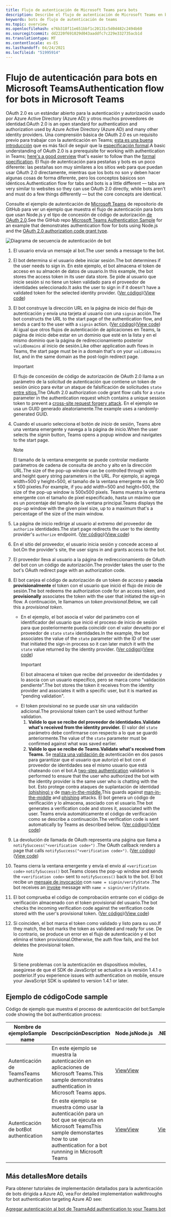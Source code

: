 ```yaml
---
title: Flujo de autenticación de Microsoft Teams para bots
description: Describe el flujo de autenticación de Microsoft Teams en bots
keywords: bots de flujo de autenticación de teams
ms.topic: overview
ms.openlocfilehash: e76b318f11e651bbf1c20131c5d0d482c2494b60
ms.sourcegitcommit: dd2220f691029d043aaddfc7c229e332735acb1d
ms.translationtype: MT
ms.contentlocale: es-ES
ms.lasthandoff: 04/24/2021
ms.locfileid: "51995914"
---
```

# <a name="authentication-flow-for-bots-in-microsoft-teams"></a><span data-ttu-id="ffd91-104">Flujo de autenticación para bots en Microsoft Teams</span><span class="sxs-lookup"><span data-stu-id="ffd91-104">Authentication flow for bots in Microsoft Teams</span></span>

<span data-ttu-id="ffd91-105">OAuth 2.0 es un estándar abierto para la autenticación y autorización usado por Azure Active Directory (Azure AD) y otros muchos proveedores de identidad.</span><span class="sxs-lookup"><span data-stu-id="ffd91-105">OAuth 2.0 is an open standard for authentication and authorization used by Azure Active Directory (Azure AD) and many other identity providers.</span></span> <span data-ttu-id="ffd91-106">Una comprensión básica de OAuth 2.0 es un requisito previo para trabajar con la autenticación en Teams; [esta es una buena introducción](https://aaronparecki.com/oauth-2-simplified/) que es más fácil de seguir que la [especificación formal](https://oauth.net/2/).</span><span class="sxs-lookup"><span data-stu-id="ffd91-106">A basic understanding of OAuth 2.0 is a prerequisite for working with authentication in Teams; [here's a good overview](https://aaronparecki.com/oauth-2-simplified/) that's easier to follow than the [formal specification](https://oauth.net/2/).</span></span> <span data-ttu-id="ffd91-107">El flujo de autenticación para pestañas y bots es un poco diferente: las pestañas son muy similares a los sitios web para que puedan usar OAuth 2.0 directamente, mientras que los bots no son y deben hacer algunas cosas de forma diferente, pero los conceptos básicos son idénticos.</span><span class="sxs-lookup"><span data-stu-id="ffd91-107">Authentication flow for tabs and bots is a little different — tabs are very similar to websites so they can use OAuth 2.0 directly, while bots aren't and must do a few things differently — but the core concepts are identical.</span></span>

<span data-ttu-id="ffd91-108">Consulte el ejemplo de autenticación de [Microsoft Teams](https://github.com/OfficeDev/Microsoft-Teams-Samples/tree/main/samples/app-auth/nodejs) de repositorio de GitHub para ver un ejemplo que muestra el flujo de autenticación para bots que usan Node.js y el tipo de concesión de código de autorización [de OAuth 2.0](https://oauth.net/2/grant-types/authorization-code/).</span><span class="sxs-lookup"><span data-stu-id="ffd91-108">See the GitHub repo [Microsoft Teams Authentication Sample](https://github.com/OfficeDev/Microsoft-Teams-Samples/tree/main/samples/app-auth/nodejs) for an example that demonstrates authentication flow for bots using Node.js and the [OAuth 2.0 authorization code grant type](https://oauth.net/2/grant-types/authorization-code/).</span></span>

![Diagrama de secuencia de autenticación de bot](../../../assets/images/authentication/bot_auth_sequence_diagram.png)

1. <span data-ttu-id="ffd91-110">El usuario envía un mensaje al bot.</span><span class="sxs-lookup"><span data-stu-id="ffd91-110">The user sends a message to the bot.</span></span>
2. <span data-ttu-id="ffd91-111">El bot determina si el usuario debe iniciar sesión.</span><span class="sxs-lookup"><span data-stu-id="ffd91-111">The bot determines if the user needs to sign in.</span></span>
   <span data-ttu-id="ffd91-112">En este ejemplo, el bot almacena el token de acceso en su almacén de datos de usuario.</span><span class="sxs-lookup"><span data-stu-id="ffd91-112">In this example, the bot stores the access token in its user data store.</span></span> <span data-ttu-id="ffd91-113">Se pide al usuario que inicie sesión si no tiene un token validado para el proveedor de identidades seleccionado.</span><span class="sxs-lookup"><span data-stu-id="ffd91-113">It asks the user to sign in if it doesn't have a validated token for the selected identity provider.</span></span> <span data-ttu-id="ffd91-114">([Ver código](https://github.com/OfficeDev/microsoft-teams-sample-auth-node/blob/469952a26d618dbf884a3be53c7d921cc580b1e2/src/utils/AuthenticationUtils.ts#L58-L76))</span><span class="sxs-lookup"><span data-stu-id="ffd91-114">([View code](https://github.com/OfficeDev/microsoft-teams-sample-auth-node/blob/469952a26d618dbf884a3be53c7d921cc580b1e2/src/utils/AuthenticationUtils.ts#L58-L76))</span></span>
3. <span data-ttu-id="ffd91-115">El bot construye la dirección URL en la página de inicio del flujo de autenticación y envía una tarjeta al usuario con una `signin` acción.</span><span class="sxs-lookup"><span data-stu-id="ffd91-115">The bot constructs the URL to the start page of the authentication flow, and sends a card to the user with a `signin` action.</span></span> <span data-ttu-id="ffd91-116">([Ver código](https://github.com/OfficeDev/microsoft-teams-sample-auth-node/blob/469952a26d618dbf884a3be53c7d921cc580b1e2/src/dialogs/BaseIdentityDialog.ts#L160-L190))</span><span class="sxs-lookup"><span data-stu-id="ffd91-116">([View code](https://github.com/OfficeDev/microsoft-teams-sample-auth-node/blob/469952a26d618dbf884a3be53c7d921cc580b1e2/src/dialogs/BaseIdentityDialog.ts#L160-L190))</span></span></br>
    <span data-ttu-id="ffd91-117">Al igual que otros flujos de autenticación de aplicaciones en Teams, la página de inicio debe estar en un dominio que esté en la lista y en el mismo dominio que la página de redireccionamiento posterior `validDomains` al inicio de sesión.</span><span class="sxs-lookup"><span data-stu-id="ffd91-117">Like other application auth flows in Teams, the start page must be in a domain that's on your `validDomains` list, and in the same domain as the post-login redirect page.</span></span>
    > [!IMPORTANT] 
    > <span data-ttu-id="ffd91-118">El flujo de concesión de código de autorización de OAuth 2.0 llama a un parámetro de la solicitud de autenticación que contiene un token de sesión único para evitar un ataque de falsificación de solicitudes `state` [entre sitios.](https://en.wikipedia.org/wiki/Cross-site_request_forgery)</span><span class="sxs-lookup"><span data-stu-id="ffd91-118">The OAuth 2.0 authorization code grant flow calls for a `state` parameter in the authentication request which contains a unique session token to prevent a [cross-site request forgery attack](https://en.wikipedia.org/wiki/Cross-site_request_forgery).</span></span> <span data-ttu-id="ffd91-119">En el ejemplo se usa un GUID generado aleatoriamente.</span><span class="sxs-lookup"><span data-stu-id="ffd91-119">The example uses a randomly-generated GUID.</span></span>
4. <span data-ttu-id="ffd91-120">Cuando el usuario selecciona el botón *de inicio* de sesión, Teams abre una ventana emergente y navega a la página de inicio.</span><span class="sxs-lookup"><span data-stu-id="ffd91-120">When the user selects the *signin* button, Teams opens a popup window and navigates to the start page.</span></span>
   > [!NOTE]
   > <span data-ttu-id="ffd91-121">El tamaño de la ventana emergente se puede controlar mediante parámetros de cadena de consulta de ancho y alto en la dirección URL.</span><span class="sxs-lookup"><span data-stu-id="ffd91-121">The size of the pop-up window can be controlled through width and height query string parameters in the URL.</span></span> <span data-ttu-id="ffd91-122">Por ejemplo, si agrega width=500 y height=500, el tamaño de la ventana emergente es de 500 x 500 píxeles.</span><span class="sxs-lookup"><span data-stu-id="ffd91-122">For example, if you add width=500 and height=500, the size of the pop-up window is 500x500 pixels.</span></span> <span data-ttu-id="ffd91-123">Teams muestra la ventana emergente con el tamaño de píxel especificado, hasta un máximo que es un porcentaje del tamaño de la ventana principal.</span><span class="sxs-lookup"><span data-stu-id="ffd91-123">Teams displays the pop-up window with the given pixel size, up to a maximum that's a percentage of the size of the main window.</span></span>

5. <span data-ttu-id="ffd91-124">La página de inicio redirige al usuario al extremo del proveedor de `authorize` identidades.</span><span class="sxs-lookup"><span data-stu-id="ffd91-124">The start page redirects the user to the identity provider's `authorize` endpoint.</span></span> <span data-ttu-id="ffd91-125">([Ver código](https://github.com/OfficeDev/microsoft-teams-sample-auth-node/blob/469952a26d618dbf884a3be53c7d921cc580b1e2/public/html/auth-start.html#L51-L56))</span><span class="sxs-lookup"><span data-stu-id="ffd91-125">([View code](https://github.com/OfficeDev/microsoft-teams-sample-auth-node/blob/469952a26d618dbf884a3be53c7d921cc580b1e2/public/html/auth-start.html#L51-L56))</span></span>
6. <span data-ttu-id="ffd91-126">En el sitio del proveedor, el usuario inicia sesión y concede acceso al bot.</span><span class="sxs-lookup"><span data-stu-id="ffd91-126">On the provider's site, the user signs in and grants access to the bot.</span></span>
7. <span data-ttu-id="ffd91-127">El proveedor lleva al usuario a la página de redireccionamiento de OAuth del bot con un código de autorización.</span><span class="sxs-lookup"><span data-stu-id="ffd91-127">The provider takes the user to the bot's OAuth redirect page with an authorization code.</span></span>
8. <span data-ttu-id="ffd91-128">El bot canjea el código de autorización de un token de acceso y **asocia provisionalmente** el token con el usuario que inició el flujo de inicio de sesión.</span><span class="sxs-lookup"><span data-stu-id="ffd91-128">The bot redeems the authorization code for an access token, and **provisionally** associates the token with the user that initiated the sign-in flow.</span></span> <span data-ttu-id="ffd91-129">A continuación, le llamamos un *token provisional*.</span><span class="sxs-lookup"><span data-stu-id="ffd91-129">Below, we call this a *provisional token*.</span></span>
    * <span data-ttu-id="ffd91-130">En el ejemplo, el bot asocia el valor del parámetro con el identificador del usuario que inició el proceso de inicio de sesión para que posteriormente pueda coincidir con el valor devuelto por el proveedor de `state` `state` identidades.</span><span class="sxs-lookup"><span data-stu-id="ffd91-130">In the example, the bot associates the value of the `state` parameter with the ID of the user that initiated the sign-in process so it can later match it with the `state` value returned by the identity provider.</span></span> <span data-ttu-id="ffd91-131">([Ver código](https://github.com/OfficeDev/microsoft-teams-sample-auth-node/blob/469952a26d618dbf884a3be53c7d921cc580b1e2/src/AuthBot.ts#L70-L99))</span><span class="sxs-lookup"><span data-stu-id="ffd91-131">([View code](https://github.com/OfficeDev/microsoft-teams-sample-auth-node/blob/469952a26d618dbf884a3be53c7d921cc580b1e2/src/AuthBot.ts#L70-L99))</span></span>
      > [!IMPORTANT] 
      > <span data-ttu-id="ffd91-132">El bot almacena el token que recibe del proveedor de identidades y lo asocia con un usuario específico, pero se marca como "validación pendiente".</span><span class="sxs-lookup"><span data-stu-id="ffd91-132">The bot stores the token it receives from the identity provider and associates it with a specific user, but it is marked as "pending validation".</span></span> 
    * <span data-ttu-id="ffd91-133">El token provisional no se puede usar sin una validación adicional.</span><span class="sxs-lookup"><span data-stu-id="ffd91-133">The provisional token can't be used without further validation.</span></span>
      1. <span data-ttu-id="ffd91-134">**Valide lo que se recibe del proveedor de identidades.**</span><span class="sxs-lookup"><span data-stu-id="ffd91-134">**Validate what's received from the identity provider.**</span></span> <span data-ttu-id="ffd91-135">El valor del `state` parámetro debe confirmarse con respecto a lo que se guardó anteriormente.</span><span class="sxs-lookup"><span data-stu-id="ffd91-135">The value of the `state` parameter must be confirmed against what was saved earlier.</span></span> 
      1. <span data-ttu-id="ffd91-136">**Valide lo que se recibe de Teams.**</span><span class="sxs-lookup"><span data-stu-id="ffd91-136">**Validate what's received from Teams.**</span></span> <span data-ttu-id="ffd91-137">Se [realiza una validación de](https://en.wikipedia.org/wiki/Man-in-the-middle_attack) autenticación en dos pasos para garantizar que el usuario que autorizó el bot con el proveedor de identidades sea el mismo usuario que está chateando con el bot.</span><span class="sxs-lookup"><span data-stu-id="ffd91-137">A [two-step authentication](https://en.wikipedia.org/wiki/Man-in-the-middle_attack) validation is performed to ensure that the user who authorized the bot with the identity provider is the same user who is chatting with the bot.</span></span> <span data-ttu-id="ffd91-138">Esto protege contra ataques de suplantación de identidad [(phishing) y](https://en.wikipedia.org/wiki/Phishing) de [man-in-the-middle.](https://en.wikipedia.org/wiki/Man-in-the-middle_attack)</span><span class="sxs-lookup"><span data-stu-id="ffd91-138">This guards against [man-in-the-middle](https://en.wikipedia.org/wiki/Man-in-the-middle_attack) and [phishing](https://en.wikipedia.org/wiki/Phishing) attacks.</span></span> <span data-ttu-id="ffd91-139">El bot genera un código de verificación y lo almacena, asociado con el usuario.</span><span class="sxs-lookup"><span data-stu-id="ffd91-139">The bot generates a verification code and stores it, associated with the user.</span></span> <span data-ttu-id="ffd91-140">Teams envía automáticamente el código de verificación como se describe a continuación.</span><span class="sxs-lookup"><span data-stu-id="ffd91-140">The verification code is sent automatically by Teams as described below.</span></span> <span data-ttu-id="ffd91-141">([Ver código](https://github.com/OfficeDev/microsoft-teams-sample-auth-node/blob/469952a26d618dbf884a3be53c7d921cc580b1e2/src/AuthBot.ts#L100-L113))</span><span class="sxs-lookup"><span data-stu-id="ffd91-141">([View code](https://github.com/OfficeDev/microsoft-teams-sample-auth-node/blob/469952a26d618dbf884a3be53c7d921cc580b1e2/src/AuthBot.ts#L100-L113))</span></span>
9. <span data-ttu-id="ffd91-142">La devolución de llamada de OAuth representa una página que llama a `notifySuccess("<verification code>")` .</span><span class="sxs-lookup"><span data-stu-id="ffd91-142">The OAuth callback renders a page that calls `notifySuccess("<verification code>")`.</span></span> <span data-ttu-id="ffd91-143">([Ver código](https://github.com/OfficeDev/microsoft-teams-sample-auth-node/blob/master/src/views/oauth-callback-success.hbs))</span><span class="sxs-lookup"><span data-stu-id="ffd91-143">([View code](https://github.com/OfficeDev/microsoft-teams-sample-auth-node/blob/master/src/views/oauth-callback-success.hbs))</span></span>
10. <span data-ttu-id="ffd91-144">Teams cierra la ventana emergente y envía el envío al `<verification code>` `notifySuccess()` bot.</span><span class="sxs-lookup"><span data-stu-id="ffd91-144">Teams closes the pop-up window and sends the `<verification code>` sent to `notifySuccess()` back to the bot.</span></span> <span data-ttu-id="ffd91-145">El bot recibe un [mensaje de invocación](/bot-framework/dotnet/bot-builder-dotnet-activities#invoke) con `name = signin/verifyState` .</span><span class="sxs-lookup"><span data-stu-id="ffd91-145">The bot receives an [invoke](/bot-framework/dotnet/bot-builder-dotnet-activities#invoke) message with `name = signin/verifyState`.</span></span>
11. <span data-ttu-id="ffd91-146">El bot comprueba el código de comprobación entrante con el código de verificación almacenado con el token provisional del usuario.</span><span class="sxs-lookup"><span data-stu-id="ffd91-146">The bot checks the incoming verification code against the verification code stored with the user's provisional token.</span></span> <span data-ttu-id="ffd91-147">([Ver código](https://github.com/OfficeDev/microsoft-teams-sample-auth-node/blob/469952a26d618dbf884a3be53c7d921cc580b1e2/src/dialogs/BaseIdentityDialog.ts#L127-L140))</span><span class="sxs-lookup"><span data-stu-id="ffd91-147">([View code](https://github.com/OfficeDev/microsoft-teams-sample-auth-node/blob/469952a26d618dbf884a3be53c7d921cc580b1e2/src/dialogs/BaseIdentityDialog.ts#L127-L140))</span></span>
12. <span data-ttu-id="ffd91-148">Si coinciden, el bot marca el token como validado y listo para su uso.</span><span class="sxs-lookup"><span data-stu-id="ffd91-148">If they match, the bot marks the token as validated and ready for use.</span></span> <span data-ttu-id="ffd91-149">De lo contrario, se produce un error en el flujo de autenticación y el bot elimina el token provisional.</span><span class="sxs-lookup"><span data-stu-id="ffd91-149">Otherwise, the auth flow fails, and the bot deletes the provisional token.</span></span>

    > [!NOTE]
    > <span data-ttu-id="ffd91-150">Si tiene problemas con la autenticación en dispositivos móviles, asegúrese de que el SDK de JavaScript se actualice a la versión 1.4.1 o posterior.</span><span class="sxs-lookup"><span data-stu-id="ffd91-150">If you experience issues with authentication on mobile, ensure your JavaScript SDK is updated to version 1.4.1 or later.</span></span>

## <a name="code-sample"></a><span data-ttu-id="ffd91-151">Ejemplo de código</span><span class="sxs-lookup"><span data-stu-id="ffd91-151">Code sample</span></span>

<span data-ttu-id="ffd91-152">Código de ejemplo que muestra el proceso de autenticación del bot:</span><span class="sxs-lookup"><span data-stu-id="ffd91-152">Sample code showing the bot authentication process:</span></span>

| <span data-ttu-id="ffd91-153">**Nombre de ejemplo**</span><span class="sxs-lookup"><span data-stu-id="ffd91-153">**Sample name**</span></span> | <span data-ttu-id="ffd91-154">**Descripción**</span><span class="sxs-lookup"><span data-stu-id="ffd91-154">**Description**</span></span> | <span data-ttu-id="ffd91-155">**Node.js**</span><span class="sxs-lookup"><span data-stu-id="ffd91-155">**Node.js**</span></span> | <span data-ttu-id="ffd91-156">**.NET**</span><span class="sxs-lookup"><span data-stu-id="ffd91-156">**.NET**</span></span> | <span data-ttu-id="ffd91-157">**Python**</span><span class="sxs-lookup"><span data-stu-id="ffd91-157">**Python**</span></span> |
|-----------------|----------------|--------------|----------|-----------|
| <span data-ttu-id="ffd91-158">Autenticación de Teams</span><span class="sxs-lookup"><span data-stu-id="ffd91-158">Teams authentication</span></span> | <span data-ttu-id="ffd91-159">En este ejemplo se muestra la autenticación en aplicaciones de Microsoft Teams.</span><span class="sxs-lookup"><span data-stu-id="ffd91-159">This sample demonstrates authentication in Microsoft Teams apps.</span></span> | [<span data-ttu-id="ffd91-160">View</span><span class="sxs-lookup"><span data-stu-id="ffd91-160">View</span></span>](https://github.com/OfficeDev/microsoft-teams-sample-auth-node) | | |
| <span data-ttu-id="ffd91-161">Autenticación de bot</span><span class="sxs-lookup"><span data-stu-id="ffd91-161">Bot authentication</span></span> | <span data-ttu-id="ffd91-162">En este ejemplo se muestra cómo usar la autenticación para un bot que se ejecuta en Microsoft Teams</span><span class="sxs-lookup"><span data-stu-id="ffd91-162">This sample demonstartes how to use authentication for a bot runnning in Microsoft Teams</span></span> | [<span data-ttu-id="ffd91-163">View</span><span class="sxs-lookup"><span data-stu-id="ffd91-163">View</span></span>](https://github.com/microsoft/BotBuilder-Samples/tree/main/samples/javascript_nodejs/46.teams-auth) | [<span data-ttu-id="ffd91-164">View</span><span class="sxs-lookup"><span data-stu-id="ffd91-164">View</span></span>](https://github.com/microsoft/BotBuilder-Samples/tree/main/samples/csharp_dotnetcore/46.teams-auth) | [<span data-ttu-id="ffd91-165">View</span><span class="sxs-lookup"><span data-stu-id="ffd91-165">View</span></span>](https://github.com/microsoft/BotBuilder-Samples/tree/main/samples/python/46.teams-auth)

## <a name="more-details"></a><span data-ttu-id="ffd91-166">Más detalles</span><span class="sxs-lookup"><span data-stu-id="ffd91-166">More details</span></span>

<span data-ttu-id="ffd91-167">Para obtener tutoriales de implementación detallados para la autenticación de bots dirigida a Azure AD, vea:</span><span class="sxs-lookup"><span data-stu-id="ffd91-167">For detailed implementation walkthroughs for bot authentication targeting Azure AD see:</span></span>

[<span data-ttu-id="ffd91-168">Agregar autenticación al bot de Teams</span><span class="sxs-lookup"><span data-stu-id="ffd91-168">Add authentication to your Teams bot</span></span>](add-authentication.md)
